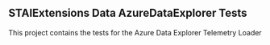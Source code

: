 ﻿## STAIExtensions Data AzureDataExplorer Tests

This project contains the tests for the Azure Data Explorer Telemetry Loader